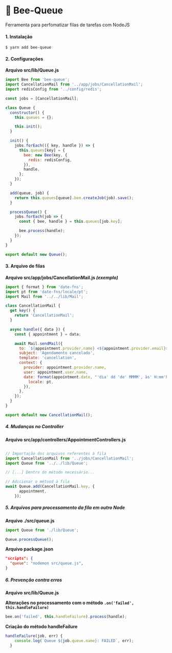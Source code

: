 # :bee: Bee-Queue
Ferramenta para perfomatizar filas de tarefas com NodeJS


#### 1. Instalação
`$ yarn add bee-queue`

#### 2. Configurações

**Arquivo src/lib/Queue.js**

```js
import Bee from 'bee-queue';
import CancellationMail from '../app/jobs/CancellationMail';
import redisConfig from '../config/redis';

const jobs = [CancellationMail];

class Queue {
  constructor() {
    this.queues = {};

    this.init();
  }

  init() {
    jobs.forEach(({ key, handle }) => {
      this.queues[key] = {
        bee: new Bee(key, {
          redis: redisConfig,
        }),
        handle,
      };
    });
  }

  add(queue, job) {
    return this.queues[queue].bee.createJob(job).save();
  }

  processQueue() {
    jobs.forEach(job => {
      const { bee, handle } = this.queues[job.key];

      bee.process(handle);
    });
  }
}

export default new Queue();
```

#### 3. Arquivo de filas

**Arquivo src/app/jobs/CancellationMail.js *(exemplo)***

```js
import { format } from 'date-fns';
import pt from 'date-fns/locale/pt';
import Mail from '../../lib/Mail';

class CancellationMail {
  get key() {
    return 'CancellationMail';
  }

  async handle({ data }) {
    const { appointment } = data;

    await Mail.sendMail({
      to: `${appointment.provider.name} <${appointment.provider.email}>`,           // Conteúdo
      subject: 'Agendamento cancelado',                                             // transferido
      template: 'cancellation',                                                     // do controller
      context: {                                                                    // AppointmentController.js
        provider: appointment.provider.name,                                        //
        user: appointment.user.name,                                                // Aqui será tratado
        date: format(appointment.date, "'dia' dd 'de' MMMM', às' H:mm'h'", {        // a fila para envio de
          locale: pt,                                                               // e-mail referente a
        }),                                                                         // um cancelamento.
      },                                                                            //
    });                                                                             //
  }
}

export default new CancellationMail();

```

##### 4. Mudanças no Controller

**Arquivo src/app/controllers/AppointmentControllers.js**

```js

// Importação dos arquivos referentes à fila
import CancellationMail from '../jobs/CancellationMail';
import Queue from '../../lib/Queue';

// [...] Dentro do método necessário...

// Adicionar o métood à fila
await Queue.add(CancellationMail.key, {
      appointment,
    });
```

##### 5. Arquivos para processamento da fila em outro Node

**Arquivo ./src/queue.js**

```js
import Queue from './lib/Queue';

Queue.processQueue();
```

**Arquivo package.json**

```json
"scripts": {
  "queue": "nodemon src/queue.js",
}
```

##### 6. Prevenção contra erros

**Arquivo src/lib/Queue.js**

**Alterações no processamento com o método `.on('failed', this.handleFailure)`**

```js
bee.on('failed', this.handleFailure).process(handle);
```

**Criação do método handleFailure**

```js
handleFailure(job, err) {
    console.log(`Queue ${job.queue.name}: FAILED`, err);
  }
```